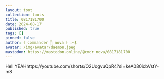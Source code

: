 ```yaml
---
layout: toot
collection: toots
title: 0817181700
date: 2024-08-17
published: true
tags: []
pinned: false
author: ⸸ commander ░ nova ⸸ :~$
avatar: /img/avatar/daemon.jpeg
mastodon: https://mastodon.online/@cmdr_nova/0817181700
---
```


Hell YEAHhttps://youtube.com/shorts/O2UogvuQpR4?si=keA080icbVstY-m8
